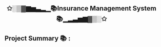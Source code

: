 <h2 align="center">✩░▒▓▆▅▃▂▁📚Insurance Management System📚▁▂▃▅▆▓▒░✩</h2>
<h2>Project Summary 📚 :</h2>
